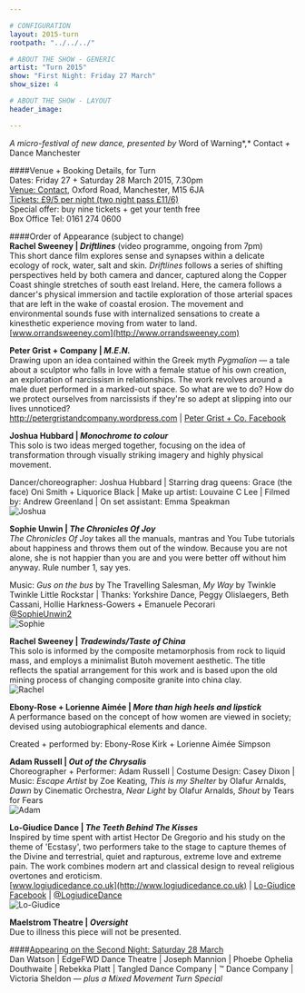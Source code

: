```yaml
---

# CONFIGURATION
layout: 2015-turn
rootpath: "../../../"

# ABOUT THE SHOW - GENERIC
artist: "Turn 2015"
show: "First Night: Friday 27 March"
show_size: 4

# ABOUT THE SHOW - LAYOUT
header_image:

---
```

*A micro-festival of new dance, presented by* Word of Warning*,* Contact *+* Dance Manchester       
     
####Venue + Booking Details, for Turn        
Dates: Friday 27 + Saturday 28 March 2015, 7.30pm    
[Venue: Contact](http://contactmcr.com/visit/getting-here), Oxford Road, Manchester, M15 6JA    
[Tickets: £9/5 per night (two night pass £11/6)](http://contactmcr.com/whats-on/30697-turn-2015/booking)        
Special offer: buy nine tickets + get your tenth free    
Box Office Tel: 0161 274 0600    
        
####Order of Appearance (subject to change)      
**Rachel Sweeney | *Driftlines*** (video programme, ongoing from 7pm)        
This short dance film explores sense and synapses within a delicate ecology of rock, water, salt and skin. *Driftlines* follows a series of shifting perspectives held by both camera and dancer, captured along the Copper Coast shingle stretches of south east Ireland. Here, the camera follows a dancer's physical immersion and tactile exploration of those arterial spaces that are left in the wake of coastal erosion. The movement and environmental sounds fuse with internalized sensations to create a kinesthetic experience moving from water to land.         
[www.orrandsweeney.com](http://www.orrandsweeney.com)           
        
**Peter Grist + Company | *M.E.N.***        
Drawing upon an idea contained within the Greek myth *Pygmalion* — a tale about a sculptor who falls in love with a female statue of his own creation, an exploration of narcissism in relationships. The work revolves around a male duet performed in a marked-out space. So what are we to do? How do we protect ourselves from narcissists if they're so adept at slipping into our lives unnoticed?             
<http://petergristandcompany.wordpress.com> | [Peter Grist + Co. Facebook](http://www.facebook.com/petergristandcompany)        
        
**Joshua Hubbard | *Monochrome to colour***           
This solo is two ideas merged together, focusing on the idea of transformation through visually striking imagery and highly physical movement.
        
Dancer/choreographer: Joshua Hubbard | Starring drag queens: Grace (the face) Oni Smith + Liquorice Black | Make up artist: Louvaine C Lee | Filmed by: Andrew Greenland | On set assistant: Emma Speakman          
![Joshua](Josh-Hubbard.jpg)        
        
**Sophie Unwin | *The Chronicles Of Joy***         
*The Chronicles Of Joy* takes all the manuals, mantras and You Tube tutorials about happiness and throws them out of the
window. Because you are not alone, she is not happier than you are and you were better off without him anyway. Rule number 1, say yes.         
         
Music: *Gus on the bus* by The Travelling Salesman, *My Way* by Twinkle Twinkle Little Rockstar | Thanks: Yorkshire Dance, Peggy Olislaegers, Beth Cassani, Hollie Harkness-Gowers + Emanuele Pecorari         
[@SophieUnwin2](http://twitter.com/SophieUnwin2)          
![Sophie](Sophie-Unwin.jpg)           

**Rachel Sweeney | *Tradewinds/Taste of China***        
This solo is informed by the composite metamorphosis from rock to liquid mass, and employs a minimalist Butoh movement aesthetic. The title reflects the spatial arrangement for this work and is based upon the old mining process of changing composite granite into china clay.        
![Rachel](Rachel-Sweeney.jpg)        
        
**Ebony-Rose + Lorienne Aimée | *More than high heels and lipstick***        
A performance based on the concept of how women are viewed in society; devised using autobiographical elements and dance.        
        
Created + performed by: Ebony-Rose Kirk + Lorienne Aimée Simpson         
      
**Adam Russell | *Out of the Chrysalis***        
Choreographer + Performer: Adam Russell | Costume Design: Casey Dixon | Music: *Escape Artist* by Zoe Keating, *This is my Shelter* by Olafur Arnalds, *Dawn* by Cinematic Orchestra, *Near Light* by Olafur Arnalds, *Shout* by Tears for Fears        
![Adam](Adam-Russell.jpg)        
        
**Lo-Giudice Dance | *The Teeth Behind The Kisses***        
Inspired by time spent with artist Hector De Gregorio and his study on the theme of 'Ecstasy', two performers take to the stage to capture themes of the Divine and terrestrial, quiet and rapturous, extreme love and extreme pain. The work combines modern art and classical design to reveal religious overtones and eroticism.        
[www.logiudicedance.co.uk](http://www.logiudicedance.co.uk) | [Lo-Giudice Facebook](http://www.facebook.com/logiudice.dance) | [@LogiudiceDance](http://twitter.com/LogiudiceDance)           
![Lo-Giudice](Logiudice.jpg)         
         
**Maelstrom Theatre | *Oversight***        
Due to illness this piece will not be presented.        

####[Appearing on the Second Night: Saturday 28 March](/archive/2015-turn/sat)          
Dan Watson | EdgeFWD Dance Theatre | Joseph Mannion | Phoebe Ophelia Douthwaite | Rebekka Platt | Tangled Dance Company | ™ Dance Company | Victoria Sheldon — *plus a Mixed Movement Turn Special*
